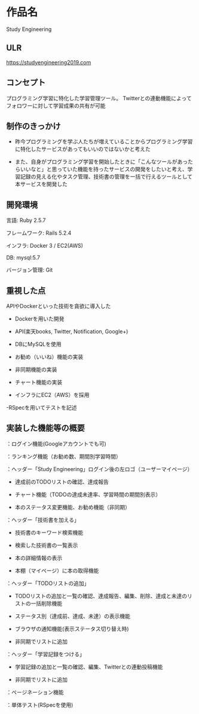 # **作品名**
Study Engineering

## **ULR**
https://studyengineering2019.com

## **コンセプト**
プログラミング学習に特化した学習管理ツール。
Twitterとの連動機能によってフォロワーに対して学習成果の共有が可能

## **制作のきっかけ**
- 昨今プログラミングを学ぶ人たちが増えていることからプログラミング学習に特化したサービスがあってもいいのではないかと考えた

- また、自身がプログラミング学習を開始したときに「こんなツールがあったらいいなと」と思っていた機能を持ったサービスの開発をしたいと考え、学習記録の見える化やタスク管理、技術書の管理を一括で行えるツールとして本サービスを開発した

## **開発環境**
言語: Ruby 2.5.7

フレームワーク: Rails 5.2.4

インフラ: Docker 3 / EC2(AWS)

DB: mysql:5.7

バージョン管理: Git

## **重視した点**
APIやDockerといった技術を貪欲に導入した

- Dockerを用いた開発

- API(楽天books, Twitter, Notification, Google+)

- DBにMySQLを使用

- お勧め（いいね）機能の実装

- 非同期機能の実装

- チャート機能の実装

- インフラにEC2（AWS）を採用

-RSpecを用いてテストを記述

## **実装した機能等の概要**
：ログイン機能(Googleアカウントでも可)

：ランキング機能（お勧め数、期間別学習時間）

：ヘッダー「Study Engineering」ログイン後の左ロゴ（ユーザーマイページ）

   - 達成前のTODOリストの確認、達成報告

   - チャート機能（TODOの達成未達率、学習時間の期間別表示）

   - 本のステータス変更機能、お勧め機能（非同期）


：ヘッダー「技術書を加える」

   - 技術書のキーワード検索機能

   - 検索した技術書の一覧表示

   - 本の詳細情報の表示

   - 本棚（マイページ）に本の取得機能


：ヘッダー「TODOリストの追加」

   - TODOリストの追加と一覧の確認、達成報告、編集、削除、達成と未達のリストの一括削除機能

   - ステータス別（達成前、達成、未達）の表示機能

   - ブラウザの通知機能(表示ステータス切り替え時)

   - 非同期でリストに追加


：ヘッダー「学習記録をつける」

   - 学習記録の追加と一覧の確認、編集、Twitterとの連動投稿機能

   - 非同期でリストに追加


：ページネーション機能

：単体テスト(RSpecを使用)



